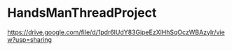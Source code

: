 # HandsManThreadProject
https://drive.google.com/file/d/1pdr6lUdY83GipeEzXlHhSqOczWBAzyIr/view?usp=sharing
